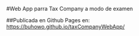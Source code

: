 #Web App parra Tax Company a modo de examen

##Publicada en Github Pages en: https://buhowo.github.io/taxCompanyWebApp/
